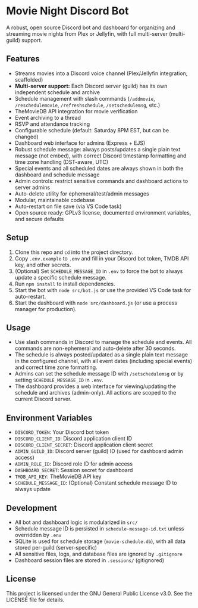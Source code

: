 # Movie Night Discord Bot

A robust, open source Discord bot and dashboard for organizing and streaming movie nights from Plex or Jellyfin, with full multi-server (multi-guild) support.

## Features
- Streams movies into a Discord voice channel (Plex/Jellyfin integration, scaffolded)
- **Multi-server support:** Each Discord server (guild) has its own independent schedule and archive
- Schedule management with slash commands (`/addmovie`, `/reschedulemovie`, `/refreshschedule`, `/setschedulemsg`, etc.)
- TheMovieDB API integration for movie verification
- Event archiving to a thread
- RSVP and attendance tracking
- Configurable schedule (default: Saturday 8PM EST, but can be changed)
- Dashboard web interface for admins (Express + EJS)
- Robust schedule message: always posts/updates a single plain text message (not embed), with correct Discord timestamp formatting and time zone handling (DST-aware, UTC)
- Special events and all scheduled dates are always shown in both the dashboard and schedule message
- Admin controls: restrict sensitive commands and dashboard actions to server admins
- Auto-delete utility for ephemeral/test/admin messages
- Modular, maintainable codebase
- Auto-restart on file save (via VS Code task)
- Open source ready: GPLv3 license, documented environment variables, and secure defaults

## Setup
1. Clone this repo and `cd` into the project directory.
2. Copy `.env.example` to `.env` and fill in your Discord bot token, TMDB API key, and other secrets.
3. (Optional) Set `SCHEDULE_MESSAGE_ID` in `.env` to force the bot to always update a specific schedule message.
4. Run `npm install` to install dependencies.
5. Start the bot with `node src/bot.js` or use the provided VS Code task for auto-restart.
6. Start the dashboard with `node src/dashboard.js` (or use a process manager for production).

## Usage
- Use slash commands in Discord to manage the schedule and events. All commands are non-ephemeral and auto-delete after 30 seconds.
- The schedule is always posted/updated as a single plain text message in the configured channel, with all event dates (including special events) and correct time zone formatting.
- Admins can set the schedule message ID with `/setschedulemsg` or by setting `SCHEDULE_MESSAGE_ID` in `.env`.
- The dashboard provides a web interface for viewing/updating the schedule and archives (admin-only). All actions are scoped to the current Discord server.

## Environment Variables
- `DISCORD_TOKEN`: Your Discord bot token
- `DISCORD_CLIENT_ID`: Discord application client ID
- `DISCORD_CLIENT_SECRET`: Discord application client secret
- `ADMIN_GUILD_ID`: Discord server (guild) ID (used for dashboard admin access)
- `ADMIN_ROLE_ID`: Discord role ID for admin access
- `DASHBOARD_SECRET`: Session secret for dashboard
- `TMDB_API_KEY`: TheMovieDB API key
- `SCHEDULE_MESSAGE_ID`: (Optional) Constant schedule message ID to always update

## Development
- All bot and dashboard logic is modularized in `src/`
- Schedule message ID is persisted in `schedule-message-id.txt` unless overridden by `.env`
- SQLite is used for schedule storage (`movie-schedule.db`), with all data stored per-guild (server-specific)
- All sensitive files, logs, and database files are ignored by `.gitignore`
- Dashboard session files are stored in `.sessions/` (gitignored)

## License

This project is licensed under the GNU General Public License v3.0. See the LICENSE file for details.

